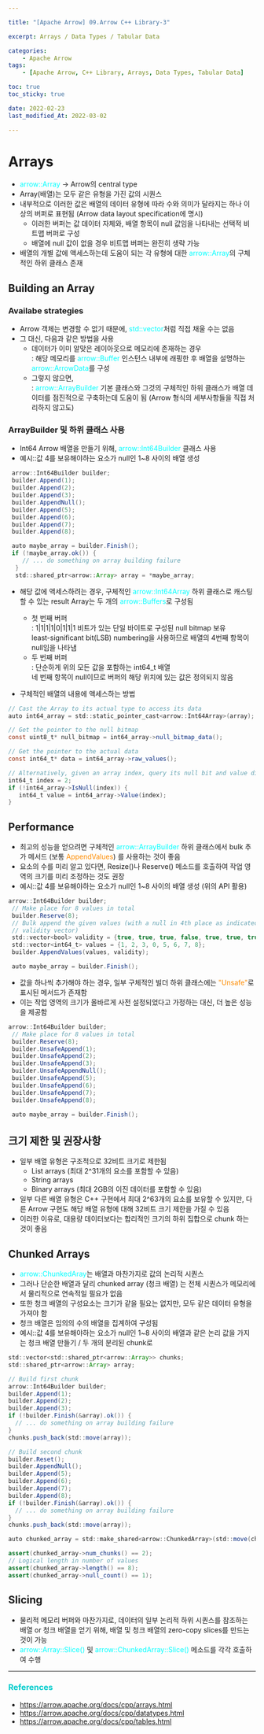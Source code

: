 ```yaml
---

title: "[Apache Arrow] 09.Arrow C++ Library-3" 

excerpt: Arrays / Data Types / Tabular Data

categories: 
    - Apache Arrow
tags:
    - [Apache Arrow, C++ Library, Arrays, Data Types, Tabular Data]

toc: true
toc_sticky: true

date: 2022-02-23
last_modified_At: 2022-03-02

---
```


# Arrays 
- <span style="color:	#00FFFF">arrow::Array</span> → Arrow의 central type 
- Array(배열)는 모두 같은 유형을 가진 값의 시퀀스
- 내부적으로 이러한 값은 배열의 데이터 유형에 따라 수와 의미가 달라지는 하나 이상의 버퍼로 표현됨 (Arrow data layout specification에 명시)
  + 이러한 버퍼는 값 데이터 자체와, 배열 항목이 null 값임을 나타내는 선택적 비트맵 버퍼로 구성 
  + 배열에 null 값이 없을 경우 비트맵 버퍼는 완전히 생략 가능 
- 배열의 개별 값에 액세스하는데 도움이 되는 각 유형에 대한 <span style="color:	#00FFFF">arrow::Array</span>의 구체적인 하위 클래스 존재 


## Building an Array 

### Availabe strategies  
- Arrow 객체는 변경할 수 없기 때문에, <span style="color:	#00FFFF">std::vector</span>처럼 직접 채울 수는 없음 
- 그 대신, 다음과 같은 방법을 사용 
  + 데이터가 이미 알맞은 레이아웃으로 메모리에 존재하는 경우          
   : 해당 메모리를 <span style="color:	#00FFFF">arrow::Buffer</span> 인스턴스 내부에 래핑한 후 배열을 설명하는 <span style="color:	#00FFFF">arrow::ArrowData</span>를 구성 
  + 그렇지 않으면,          
  : <span style="color:	#00FFFF">arrow::ArrayBuilder</span> 기본 클래스와 그것의 구체적인 하위 클래스가 배열 데이터를 점진적으로 구축하는데 도움이 됨 (Arrow 형식의 세부사항들을 직접 처리하지 않고도)

### ArrayBuilder 및 하위 클래스 사용 
- Int64 Arrow 배열을 만들기 위해, <span style="color:	#00FFFF">arrow::Int64Builder</span> 클래스 사용 
- 예시::값 4를 보유해야하는 요소가 null인 1~8 사이의 배열 생성 

```java
 arrow::Int64Builder builder;
 builder.Append(1);
 builder.Append(2);
 builder.Append(3);
 builder.AppendNull();
 builder.Append(5);
 builder.Append(6);
 builder.Append(7);
 builder.Append(8);

 auto maybe_array = builder.Finish();
 if (!maybe_array.ok()) {
    // ... do something on array building failure
  }
  std::shared_ptr<arrow::Array> array = *maybe_array;
```
- 해당 값에 액세스하려는 경우, 구체적인 <span style="color:	#00FFFF">arrow::Int64Array</span> 하위 클래스로 캐스팅 할 수 있는 result Array는 두 개의 <span style="color:	#00FFFF">arrow::Buffers</span>로 구성됨 
  + 첫 번째 버퍼               
   : 1|1|1|1|0|1|1|1 비트가 있는 단일 바이트로 구성된 null bitmap 보유                     
     least-significant bit(LSB) numbering을 사용하므로 배열의 4번째 항목이 null임을 나타냄 
  + 두 번째 버퍼         
  : 단순하게 위의 모든 값을 포함하는 int64_t 배열                      
    네 번째 항목이 null이므로 버퍼의 해당 위치에 있는 값은 정의되지 않음 

- 구체적인 배열의 내용에 액세스하는 방법 

```java
// Cast the Array to its actual type to access its data
auto int64_array = std::static_pointer_cast<arrow::Int64Array>(array);

// Get the pointer to the null bitmap
const uint8_t* null_bitmap = int64_array->null_bitmap_data();

// Get the pointer to the actual data
const int64_t* data = int64_array->raw_values();

// Alternatively, given an array index, query its null bit and value directly
int64_t index = 2;
if (!int64_array->IsNull(index)) {
   int64_t value = int64_array->Value(index);
}	
```

## Performance
- 최고의 성능을 얻으려면 구체적인 <span style="color:	#00FFFF">arrow::ArrayBuilder</span> 하위 클래스에서 bulk 추가 메서드 (보통 <span style="color:#FF8C00">AppendValues</span>) 를 사용하는 것이 좋음 
- 요소의 수를 미리 알고 있다면, Resize()나 Reserve() 메소드를 호출하여 작업 영역의 크기를 미리 조정하는 것도 권장
- 예시::값 4를 보유해야하는 요소가 null인 1~8 사이의 배열 생성 (위의 API 활용)

```java
arrow::Int64Builder builder;
 // Make place for 8 values in total
 builder.Reserve(8);
 // Bulk append the given values (with a null in 4th place as indicated by the
 // validity vector)
 std::vector<bool> validity = {true, true, true, false, true, true, true, true};
 std::vector<int64_t> values = {1, 2, 3, 0, 5, 6, 7, 8};
 builder.AppendValues(values, validity);

 auto maybe_array = builder.Finish();
```

- 값을 하나씩 추가해야 하는 경우, 일부 구체적인 빌더 하위 클래스에는 <span style="color:#FF8C00">"Unsafe"</span>로 표시된 메서드가 존재함
- 이는 작업 영역의 크기가 올바르게 사전 설정되었다고 가정하는 대신, 더 높은 성능을 제공함 

```java
arrow::Int64Builder builder;
 // Make place for 8 values in total
 builder.Reserve(8);
 builder.UnsafeAppend(1);
 builder.UnsafeAppend(2);
 builder.UnsafeAppend(3);
 builder.UnsafeAppendNull();
 builder.UnsafeAppend(5);
 builder.UnsafeAppend(6);
 builder.UnsafeAppend(7);
 builder.UnsafeAppend(8);

 auto maybe_array = builder.Finish();
```

## 크기 제한 및 권장사항 
- 일부 배열 유형은 구조적으로 32비트 크기로 제한됨 
  +  List arrays (최대 2^31개의 요소를 포함할 수 있음)
  +  String arrays 
  +  Binary arrays (최대 2GB의 이진 데이터를 포함할 수 있음)
- 일부 다른 배열 유형은 C++ 구현에서 최대 2^63개의 요소를 보유할 수 있지만, 다른 Arrow 구현도 해당 배열 유형에 대해 32비트 크기 제한을 가질 수 있음 
- 이러한 이유로, 대용량 데이터보다는 합리적인 크기의 하위 집합으로 chunk 하는 것이 좋음 

## Chunked Arrays 
-  <span style="color:	#00FFFF">arrow::ChunkedAray</span>는 배열과 마찬가지로 값의 논리적 시퀀스 
- 그러나 단순한 배열과 달리 chunked array (청크 배열) 는 전체 시퀀스가 메모리에서 물리적으로 연속적일 필요가 없음 
- 또한 청크 배열의 구성요소는 크기가 같을 필요는 없지만, 모두 같은 데이터 유형을 가져야 함 
- 청크 배열은 임의의 수의 배열을 집계하여 구성됨 
- 예시::값 4를 보유해야하는 요소가 null인 1~8 사이의 배열과 같은 논리 값을 가지는 청크 배열 만들기 / 두 개의 분리된 chunk로 

```java
std::vector<std::shared_ptr<arrow::Array>> chunks;
std::shared_ptr<arrow::Array> array;

// Build first chunk
arrow::Int64Builder builder;
builder.Append(1);
builder.Append(2);
builder.Append(3);
if (!builder.Finish(&array).ok()) {
  // ... do something on array building failure
}
chunks.push_back(std::move(array));

// Build second chunk
builder.Reset();
builder.AppendNull();
builder.Append(5);
builder.Append(6);
builder.Append(7);
builder.Append(8);
if (!builder.Finish(&array).ok()) {
  // ... do something on array building failure
}
chunks.push_back(std::move(array));

auto chunked_array = std::make_shared<arrow::ChunkedArray>(std::move(chunks));

assert(chunked_array->num_chunks() == 2);
// Logical length in number of values
assert(chunked_array->length() == 8);
assert(chunked_array->null_count() == 1);
```

## Slicing
- 물리적 메모리 버퍼와 마찬가지로, 데이터의 일부 논리적 하위 시퀀스를 참조하는 배열 or 청크 배열을 얻기 위해, 배열 및 청크 배열의 zero-copy slices를 만드는 것이 가능 
- <span style="color:	#00FFFF">arrow::Array::Slice()</span> 및 <span style="color:	#00FFFF">arrow::ChunkedArray::Slice()</span> 메소드를 각각 호출하여 수행 



***

### <span style="color:#00CCCC">References</span>
- <https://arrow.apache.org/docs/cpp/arrays.html>
- <https://arrow.apache.org/docs/cpp/datatypes.html>
- <https://arrow.apache.org/docs/cpp/tables.html>
